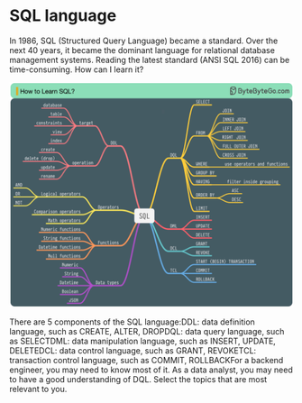 # SQL language

In 1986, SQL (Structured Query Language) became a standard. Over the next 40 years, it became the dominant language for relational database management systems. Reading the latest standard (ANSI SQL 2016) can be time-consuming. How can I learn it?<p>
  <img src="../images/how-to-learn-sql.jpg" />
</p>
There are 5 components of the SQL language:DDL: data definition language, such as CREATE, ALTER, DROPDQL: data query language, such as SELECTDML: data manipulation language, such as INSERT, UPDATE, DELETEDCL: data control language, such as GRANT, REVOKETCL: transaction control language, such as COMMIT, ROLLBACKFor a backend engineer, you may need to know most of it. As a data analyst, you may need to have a good understanding of DQL. Select the topics that are most relevant to you.